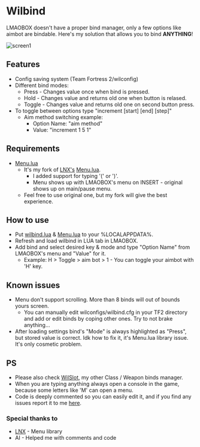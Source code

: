 # Wilbind
LMAOBOX doesn't have a proper bind manager, only a few options like aimbot are bindable.
Here's my solution that allows you to bind **ANYTHING**!

![screen1](https://i.imgur.com/5kQAqP6.png)
## Features
- Config saving system (Team Fortress 2/wilconfig)
- Different bind modes:
    - Press - Changes value once when bind is pressed.
    - Hold - Changes value and returns old one when button is relased.
    - Toggle - Changes value and returns old one on second button press.
- To toggle between options type "increment [start] [end] [step]"
    - Aim method switching example:
        - Option Name: "aim method"
        - Value: "increment 1 5 1"
## Requirements
- [Menu.lua](https://github.com/GNWilber/lmaobox-luas-public/blob/main/Menu.lua)
    - It's my fork of [LNX's](https://github.com/lnx00/) [Menu.lua](https://github.com/lnx00/Lmaobox-Lua/blob/main/src/MenuLib/Menu.lua).
        - I added support for typing '(' or ')'.
        - Menu shows up with LMAOBOX's menu on INSERT - original shows up on main/pause menu.
    - Feel free to use original one, but my fork will give the best experience.
## How to use
- Put [wilbind.lua](https://github.com/GNWilber/lmaobox-luas-public/blob/main/wilbind/wilbind.lua) & [Menu.lua](https://github.com/GNWilber/lmaobox-luas-public/blob/main/Menu.lua) to your %LOCALAPPDATA%.
- Refresh and load wilbind in LUA tab in LMAOBOX.
- Add bind and select desired key & mode and type "Option Name" from LMAOBOX's menu and "Value" for it.
    - Example: H > Toggle > aim bot > 1 - You can toggle your aimbot with 'H' key.
## Known issues
- Menu don't support scrolling. More than 8 binds will out of bounds yours screen.
    - You can manually edit wilconfigs/wilbind.cfg in your TF2 directory and add or edit binds by coping other ones. Try to not brake anything...
- After loading settings bind's "Mode" is always highlighted as "Press", but stored value is correct. Idk how to fix it, it's Menu.lua library issue. It's only cosmetic problem.
## PS
- Please also check [WilSlot](https://github.com/GNWilber/lmaobox-luas-public/blob/main/wilslot/README.md), my other Class / Weapon binds manager.
- When you are typing anything always open a console in the game, because some letters like 'M' can open a menu.
- Code is deeply commented so you can easily edit it, and if you find any issues report it to me [here](https://github.com/GNWilber/lmaobox-luas-public/issues).
### Special thanks to
- [LNX](https://github.com/lnx00/) - Menu library
- AI - Helped me with comments and code